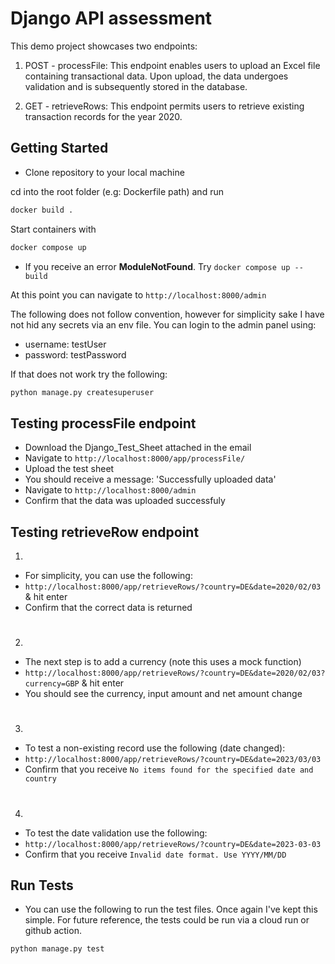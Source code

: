 # Django API assessment 

This demo project showcases two endpoints:

1. POST - processFile: This endpoint enables users to upload an Excel file containing transactional data. Upon upload, the data undergoes validation and is subsequently stored in the database.


2. GET - retrieveRows: This endpoint permits users to retrieve existing transaction records for the year 2020.
 

## Getting Started

- Clone repository to your local machine 


cd into the root folder (e.g: Dockerfile path) and run
```bash
docker build . 
```

Start containers with
```bash
docker compose up 
```
- If you receive an error **ModuleNotFound**. Try `docker compose up --build`

At this point you can navigate to
`http://localhost:8000/admin`

The following does not follow convention, however for simplicity sake I have not hid any secrets via an env file.
You can login to the admin panel using:
- username: testUser
- password: testPassword

If that does not work try the following:
```bash
python manage.py createsuperuser
```

## Testing processFile endpoint

- Download the Django_Test_Sheet attached in the email
- Navigate to `http://localhost:8000/app/processFile/`
- Upload the test sheet 
- You should receive a message: 'Successfully uploaded data'
- Navigate to `http://localhost:8000/admin` 
- Confirm that the data was uploaded successfuly

## Testing retrieveRow endpoint

1.
- For simplicity, you can use the following:
- `http://localhost:8000/app/retrieveRows/?country=DE&date=2020/02/03` & hit enter
- Confirm that the correct data is returned
#
2.
- The next step is to add a currency (note this uses a mock function)
- `http://localhost:8000/app/retrieveRows/?country=DE&date=2020/02/03?currency=GBP` & hit enter
- You should see the currency, input amount and net amount change
#
3.
- To test a non-existing record use the following (date changed):
- `http://localhost:8000/app/retrieveRows/?country=DE&date=2023/03/03`
- Confirm that you receive `No items found for the specified date and country`
#
4. 
- To test the date validation use the following: 
- `http://localhost:8000/app/retrieveRows/?country=DE&date=2023-03-03`
- Confirm that you receive `Invalid date format. Use YYYY/MM/DD`

## Run Tests
- You can use the following to run the test files. Once again I've kept this simple. For future reference, the tests could be run via a cloud run or github action. 
```bash
python manage.py test
```
